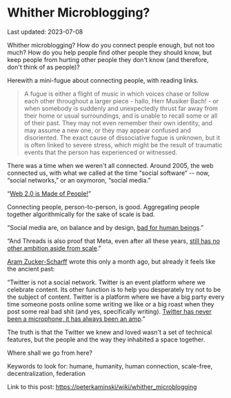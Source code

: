 # Whither Microblogging?

Last updated: 2023-07-08

Whither microblogging? How do you connect people enough, but not too much? How do you help people find other people they should know, but keep people from hurting other people they don't know (and therefore, don't think of as people)?

Herewith a mini-fugue about connecting people, with reading links.

>  A fugue is either a flight of music in which voices chase or follow each other throughout a larger piece - hallo, Herr Musiker Bach! - or when somebody is suddenly and unexpectedly thrust far away from their home or usual surroundings, and is unable to recall some or all of their past. They may not even remember their own identity, and may assume a new one, or they may appear confused and disoriented. The exact cause of dissociative fugue is unknown, but it is often linked to severe stress, which might be the result of traumatic events that the person has experienced or witnessed.

There was a time when we weren't all connected. Around 2005, the web connected us, with what we called at the time “social software” -- now, “social networks,” or an oxymoron, “social media.”

“[Web 2.0 is Made of People!](https://ross.typepad.com/blog/2005/09/web_20_is_made_.html)”

Connecting people, person-to-person, is good. Aggregating people together algorithmically for the sake of scale is bad.

“Social media are, on balance and by design, [bad for human beings](https://www.theguardian.com/commentisfree/2023/jul/05/twitter-elon-musk-verge-of-collapse).”

“And Threads is also proof that Meta, even after all these years, [still has no other ambition aside from scale](https://www.garbageday.email/p/the-algorithmic-anti-culture-of-scale).”

[Aram Zucker-Scharff](https://aramzs.glitch.me/) wrote this only a month ago, but already it feels like the ancient past:

“Twitter is not a social network. Twitter is an event platform where we celebrate content. Its other function is to help you desperately try not to be the subject of content. Twitter is a platform where we have a big party every time someone posts online some writing we like or a big roast when they post some real bad shit (and yes, specifically writing). [Twitter has never been a microphone, it has always been an amp](https://www.schizochronotopia.com/p/on-twitter-we-look-down).”

The truth is that the Twitter we knew and loved wasn't a set of technical features, but the people and the way they inhabited a space together.

Where shall we go from here?

Keywords to look for: humane, humanity, human connection, scale-free, decentralization, federation

Link to this post: <https://peterkaminski/wiki/whither_microblogging>

